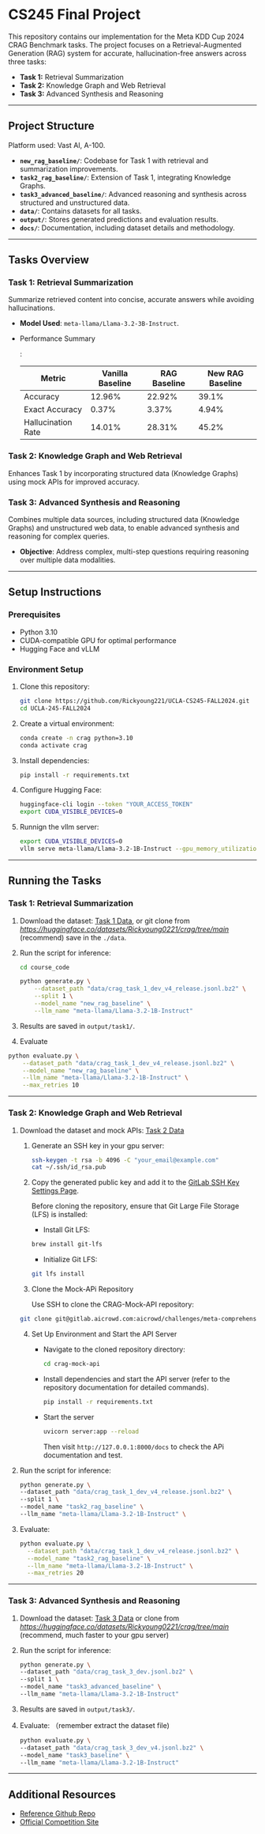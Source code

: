 

# CS245 Final Project 

This repository contains our implementation for the Meta KDD Cup 2024 CRAG Benchmark tasks. The project focuses on a Retrieval-Augmented Generation (RAG) system for accurate, hallucination-free answers across three tasks:

- **Task 1:** Retrieval Summarization
- **Task 2:** Knowledge Graph and Web Retrieval
- **Task 3:** Advanced Synthesis and Reasoning

---

## Project Structure

Platform used: Vast AI, A-100.

- **`new_rag_baseline/`**: Codebase for Task 1 with retrieval and summarization improvements.
- **`task2_rag_baseline/`**: Extension of Task 1, integrating Knowledge Graphs.
- **`task3_advanced_baseline/`**: Advanced reasoning and synthesis across structured and unstructured data.
- **`data/`**: Contains datasets for all tasks.
- **`output/`**: Stores generated predictions and evaluation results.
- **`docs/`**: Documentation, including dataset details and methodology.

---

## Tasks Overview

### Task 1: Retrieval Summarization

Summarize retrieved content into concise, accurate answers while avoiding hallucinations.

- **Model Used**: `meta-llama/Llama-3.2-3B-Instruct`.

- Performance Summary

  :

  | Metric             | Vanilla Baseline | RAG Baseline | New RAG Baseline |
  | ------------------ | ---------------- | ------------ | ---------------- |
  | Accuracy           | 12.96%           | 22.92%       | 39.1%            |
  | Exact Accuracy     | 0.37%            | 3.37%        | 4.94%            |
  | Hallucination Rate | 14.01%           | 28.31%       | 45.2%            |

### Task 2: Knowledge Graph and Web Retrieval

Enhances Task 1 by incorporating structured data (Knowledge Graphs) using mock APIs for improved accuracy.

### Task 3: Advanced Synthesis and Reasoning

Combines multiple data sources, including structured data (Knowledge Graphs) and unstructured web data, to enable advanced synthesis and reasoning for complex queries.

- **Objective**: Address complex, multi-step questions requiring reasoning over multiple data modalities.

---

## Setup Instructions

### Prerequisites

- Python 3.10
- CUDA-compatible GPU for optimal performance
- Hugging Face and vLLM

### Environment Setup

1. Clone this repository:

   ```bash
   git clone https://github.com/Rickyoung221/UCLA-CS245-FALL2024.git
   cd UCLA-245-FALL2024
   ```

2. Create a virtual environment:

   ```bash
   conda create -n crag python=3.10
   conda activate crag
   ```

3. Install dependencies:

   ```bash
   pip install -r requirements.txt
   ```

4. Configure Hugging Face:

   ```bash
   huggingface-cli login --token "YOUR_ACCESS_TOKEN"
   export CUDA_VISIBLE_DEVICES=0
   ```

5. Runnign the vllm server:

   ```bash
   export CUDA_VISIBLE_DEVICES=0
   vllm serve meta-llama/Llama-3.2-1B-Instruct --gpu_memory_utilization=0.85 --tensor_parallel_size=1 --dtype="half" --port=8088 --enforce_eager
   ```

---

## Running the Tasks

### Task 1: Retrieval Summarization

1. Download the dataset: [Task 1 Data](https://www.aicrowd.com/challenges/meta-comprehensive-rag-benchmark-kdd-cup-2024/problems/retrieval-summarization/dataset_files), or git clone from *https://huggingface.co/datasets/Rickyoung0221/crag/tree/main* (recommend) save in the `./data`.

2. Run the script for inference:

   ```bash
   cd course_code

   python generate.py \
       --dataset_path "data/crag_task_1_dev_v4_release.jsonl.bz2" \
       --split 1 \
       --model_name "new_rag_baseline" \
       --llm_name "meta-llama/Llama-3.2-1B-Instruct"
   ```

3. Results are saved in `output/task1/`.

4. Evaluate

```bash
python evaluate.py \
    --dataset_path "data/crag_task_1_dev_v4_release.jsonl.bz2" \
    --model_name "new_rag_baseline" \
    --llm_name "meta-llama/Llama-3.2-1B-Instruct" \
    --max_retries 10
```

---

### Task 2: Knowledge Graph and Web Retrieval

1. Download the dataset and mock APIs: [Task 2 Data](https://www.aicrowd.com/challenges/meta-comprehensive-rag-benchmark-kdd-cup-2024/problems/knowledge-graph-and-web-retrieval/dataset_files)

   1. Generate an SSH key in your gpu server:

      ```bash
      ssh-keygen -t rsa -b 4096 -C "your_email@example.com"
      cat ~/.ssh/id_rsa.pub
      ```

   2. Copy the generated public key and add it to the [GitLab SSH Key Settings Page](https://gitlab.aicrowd.com/-/user_settings/ssh_keys/10939).

      Before cloning the repository, ensure that Git Large File Storage (LFS) is installed:

      - Install Git LFS:

      ```bash
      brew install git-lfs
      ```

      - Initialize Git LFS:

      ```bash
      git lfs install
      ```

   3. Clone the Mock-APi Repository

      Use SSH to clone the CRAG-Mock-API repository:

   ```bash
   git clone git@gitlab.aicrowd.com:aicrowd/challenges/meta-comprehensive-rag-benchmark-kdd-cup-2024/crag-mock-api.git
   ```

   4. Set Up Environment and Start the API Server

      - Navigate to the cloned repository directory:

        ```bash
        cd crag-mock-api
        ```

      - Install dependencies and start the API server (refer to the repository documentation for detailed commands).

        ```bash
        pip install -r requirements.txt
        ```

      - Start the server

        ```bash
        uvicorn server:app --reload
        ```

        Then visit `http://127.0.0.1:8000/docs` to check the APi documentation and test.

2. Run the script for inference:

   ```bash
   python generate.py \
   --dataset_path "data/crag_task_1_dev_v4_release.jsonl.bz2" \
   --split 1 \
   --model_name "task2_rag_baseline" \
   --llm_name "meta-llama/Llama-3.2-1B-Instruct" \
   ```

3. Evaluate:

   ```bash
   python evaluate.py \
     --dataset_path "data/crag_task_1_dev_v4_release.jsonl.bz2" \
     --model_name "task2_rag_baseline" \
     --llm_name "meta-llama/Llama-3.2-1B-Instruct" \
     --max_retries 20
   ```

---

### Task 3: Advanced Synthesis and Reasoning

1. Download the dataset: [Task 3 Data](https://www.aicrowd.com/challenges/meta-comprehensive-rag-benchmark-kdd-cup-2024/problems/advanced-synthesis-and-reasoning/dataset_files) or clone from *https://huggingface.co/datasets/Rickyoung0221/crag/tree/main* (recommend, much faster to your gpu server)

2. Run the script for inference:

   ```bash
   python generate.py \
   --dataset_path "data/crag_task_3_dev.jsonl.bz2" \
   --split 1 \
   --model_name "task3_advanced_baseline" \
   --llm_name "meta-llama/Llama-3.2-1B-Instruct"
   ```

3. Results are saved in `output/task3/`.

4. Evaluate: （remember extract the dataset file)

   ```bash
   python evaluate.py \
   --dataset_path "data/crag_task_3_dev_v4.jsonl.bz2" \
   --model_name "task3_baseline" \
   --llm_name "meta-llama/Llama-3.2-1B-Instruct"
   ```

---

## Additional Resources

- [Reference Github Repo](https://github.com/USTCAGI/CRAG-in-KDD-Cup2024/tree/master)
- [Official Competition Site](https://www.aicrowd.com/challenges/meta-comprehensive-rag-benchmark-kdd-cup-2024)
